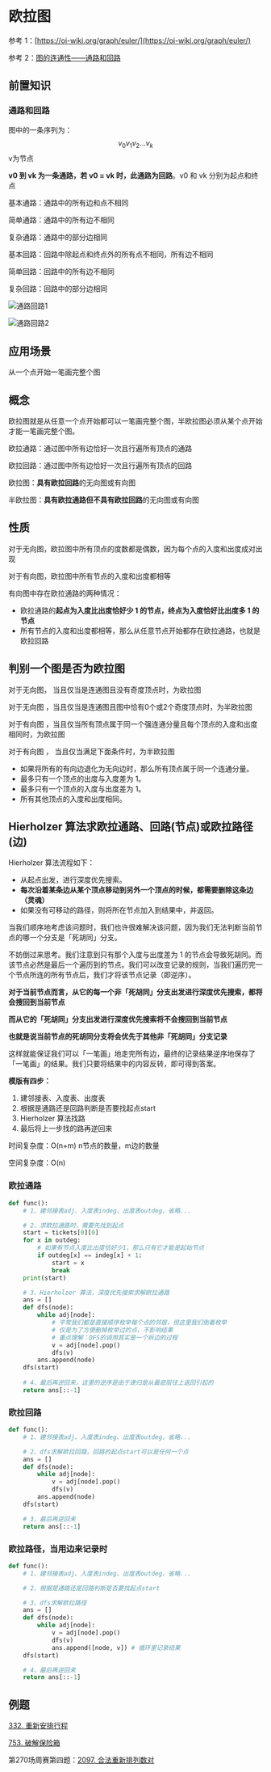 # 欧拉图

参考 1：[https://oi-wiki.org/graph/euler/](https://oi-wiki.org/graph/euler/)

参考 2：[图的连通性——通路和回路](https://blog.csdn.net/qq_21774161/article/details/103063860)

## 前置知识

### 通路和回路

图中的一条序列为：$$ v_0 v_1 v_2 ... v_k$$  v为节点

**v0 到 vk 为一条通路，若 v0 = vk 时，此通路为回路**。v0 和 vk 分别为起点和终点

基本通路：通路中的所有边和点不相同

简单通路：通路中的所有边不相同

复杂通路：通路中的部分边相同

基本回路：回路中除起点和终点外的所有点不相同，所有边不相同

简单回路：回路中的所有边不相同

复杂回路：回路中的部分边相同

![通路回路1](/Users/zhangdong/Desktop/notes/Algorithm/4-图论/doc/通路回路1.png)

![通路回路2](/Users/zhangdong/Desktop/notes/Algorithm/4-图论/doc/通路回路2.png)

## 应用场景

从一个点开始一笔画完整个图

## 概念

欧拉图就是从任意一个点开始都可以一笔画完整个图，半欧拉图必须从某个点开始才能一笔画完整个图。

欧拉通路：通过图中所有边恰好一次且行遍所有顶点的通路

欧拉回路：通过图中所有边恰好一次且行遍所有顶点的回路

欧拉图：**具有欧拉回路**的无向图或有向图

半欧拉图：**具有欧拉通路但不具有欧拉回路**的无向图或有向图

## 性质

对于无向图，欧拉图中所有顶点的度数都是偶数，因为每个点的入度和出度成对出现

对于有向图，欧拉图中所有节点的入度和出度都相等

有向图中存在欧拉通路的两种情况：

- 欧拉通路的**起点为入度比出度恰好少 1 的节点，终点为入度恰好比出度多 1 的节点**
- 所有节点的入度和出度都相等，那么从任意节点开始都存在欧拉通路，也就是欧拉回路

## 判别一个图是否为欧拉图

对于无向图， 当且仅当是连通图且没有奇度顶点时，为欧拉图

对于无向图 ，当且仅当是连通图且图中恰有0个或2个奇度顶点时，为半欧拉图

对于有向图 ，当且仅当所有顶点属于同一个强连通分量且每个顶点的入度和出度相同时，为欧拉图

对于有向图 ， 当且仅当满足下面条件时，为半欧拉图

- 如果将所有的有向边退化为无向边时，那么所有顶点属于同一个连通分量。
- 最多只有一个顶点的出度与入度差为 1。
- 最多只有一个顶点的入度与出度差为 1。
- 所有其他顶点的入度和出度相同。

## Hierholzer 算法求欧拉通路、回路(节点)或欧拉路径(边)

Hierholzer 算法流程如下：

- 从起点出发，进行深度优先搜索。
- **每次沿着某条边从某个顶点移动到另外一个顶点的时候，都需要删除这条边（灵魂）**
- 如果没有可移动的路径，则将所在节点加入到结果中，并返回。

当我们顺序地考虑该问题时，我们也许很难解决该问题，因为我们无法判断当前节点的哪一个分支是「死胡同」分支。

不妨倒过来思考。我们注意到只有那个入度与出度差为 1 的节点会导致死胡同。而该节点必然是最后一个遍历到的节点。我们可以改变记录的规则，当我们遍历完一个节点所连的所有节点后，我们才将该节点记录（即逆序）。

**对于当前节点而言，从它的每一个非「死胡同」分支出发进行深度优先搜索，都将会搜回到当前节点**

**而从它的「死胡同」分支出发进行深度优先搜索将不会搜回到当前节点**

**也就是说当前节点的死胡同分支将会优先于其他非「死胡同」分支记录**

这样就能保证我们可以「一笔画」地走完所有边，最终的记录结果逆序地保存了「一笔画」的结果。我们只要将结果中的内容反转，即可得到答案。

**模版有四步：**

1. 建邻接表、入度表、出度表
2. 根据是通路还是回路判断是否要找起点start
3. Hierholzer 算法找路
4. 最后将上一步找的路再逆回来

时间复杂度：O(n+m) n节点的数量，m边的数量

空间复杂度：O(n)

### 欧拉通路

```python
def func():
    # 1、建邻接表adj、入度表indeg、出度表outdeg，省略...

    # 2、求欧拉通路时，需要先找到起点
    start = tickets[0][0]
    for x in outdeg:
        # 如果有节点入度比出度恰好少1，那么只有它才能是起始节点
        if outdeg[x] == indeg[x] + 1:
            start = x
            break
    print(start)

    # 3、Hierholzer 算法，深度优先搜索求解欧拉通路
    ans = []
    def dfs(node):
        while adj[node]:
            # 平常我们都是直接顺序枚举每个点的邻居，但这里我们倒着枚举
            # 仅是为了方便删掉枚举过的点，不影响结果
            # 重点理解：DFS的调用其实是一个拆边的过程
            v = adj[node].pop()
            dfs(v)
        ans.append(node)
    dfs(start)
    
    # 4、最后再逆回来，这里的逆序是由于递归是从最底层往上返回引起的
    return ans[::-1]
```

### 欧拉回路

```python
def func():
    # 1、建邻接表adj、入度表indeg、出度表outdeg，省略...

    # 2、dfs求解欧拉回路，回路的起点start可以是任何一个点
    ans = []
    def dfs(node):
        while adj[node]:
            v = adj[node].pop()
            dfs(v)
        ans.append(node)
    dfs(start)

    # 3、最后再逆回来
    return ans[::-1]
```

### 欧拉路径，当用边来记录时

```python
def func():
    # 1、建邻接表adj、入度表indeg、出度表outdeg，省略...

    # 2、根据是通路还是回路判断是否要找起点start

    # 3、dfs求解欧拉路径
    ans = []
    def dfs(node):
        while adj[node]:
            v = adj[node].pop()
            dfs(v)
            ans.append([node, v]) # 循环里记录结果
    dfs(start)

    # 4、最后再逆回来
    return ans[::-1]
```



## 例题

[332. 重新安排行程](https://leetcode-cn.com/problems/reconstruct-itinerary/)

[753. 破解保险箱](https://leetcode-cn.com/problems/cracking-the-safe/)

第270场周赛第四题：[2097. 合法重新排列数对](https://leetcode-cn.com/problems/valid-arrangement-of-pairs/)


